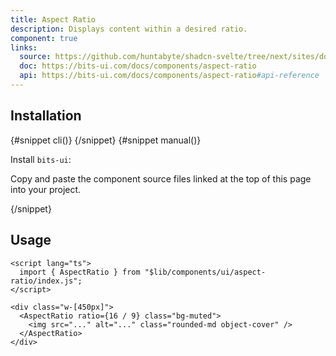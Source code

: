 ```yaml
---
title: Aspect Ratio
description: Displays content within a desired ratio.
component: true
links:
  source: https://github.com/huntabyte/shadcn-svelte/tree/next/sites/docs/src/lib/registry/ui/aspect-ratio
  doc: https://bits-ui.com/docs/components/aspect-ratio
  api: https://bits-ui.com/docs/components/aspect-ratio#api-reference
---
```


<script>
	import ComponentPreview from "$lib/components/component-preview.svelte";
	import PMAddComp from "$lib/components/pm-add-comp.svelte";
	import PMInstall from "$lib/components/pm-install.svelte";
	import Steps from "$lib/components/steps.svelte";
	import InstallTabs from "$lib/components/install-tabs.svelte";
	import Step from "$lib/components/step.svelte";
</script>

<ComponentPreview name="aspect-ratio-demo">

<div></div>

</ComponentPreview>

## Installation

<InstallTabs>
{#snippet cli()}
<PMAddComp name="aspect-ratio" />
{/snippet}
{#snippet manual()}
<Steps>

<Step>

Install `bits-ui`:

</Step>

<PMInstall command="bits-ui -D" />

<Step>

Copy and paste the component source files linked at the top of this page into your project.

</Step>

</Steps>
{/snippet}
</InstallTabs>

## Usage

```svelte
<script lang="ts">
  import { AspectRatio } from "$lib/components/ui/aspect-ratio/index.js";
</script>

<div class="w-[450px]">
  <AspectRatio ratio={16 / 9} class="bg-muted">
    <img src="..." alt="..." class="rounded-md object-cover" />
  </AspectRatio>
</div>
```
